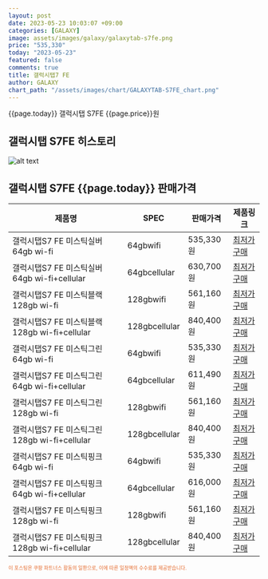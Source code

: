 ```yaml
---
layout: post
date: 2023-05-23 10:03:07 +09:00
categories: [GALAXY]
image: assets/images/galaxy/galaxytab-s7fe.png
price: "535,330"
today: "2023-05-23"
featured: false
comments: true
title: 갤럭시탭7 FE
author: GALAXY
chart_path: "/assets/images/chart/GALAXYTAB-S7FE_chart.png"
---
```


{{page.today}} 갤럭시탭 S7FE {{page.price}}원

## 갤럭시탭 S7FE 히스토리
![alt text]({{page.chart_path}} "갤럭시S23 히스토리")

## 갤럭시탭 S7FE {{page.today}} 판매가격
<main>
<table id="rwd-table-large">
  <thead>
    <tr>
      <th>제품명</th>
      <th>SPEC</th>
      <th>판매가격</th>
      <th>제품링크</th>
    </tr>
  </thead>
  <tbody><tr>
        <td>갤럭시탭S7 FE 미스틱실버 64gb wi-fi</td>
        <td>64gbwifi</td>
        <td>535,330원</td>
        <td><a href='https://link.coupang.com/a/SBKEA' target='_blank'>최저가구매</a></td>
        </tr><tr>
        <td>갤럭시탭S7 FE 미스틱실버 64gb wi-fi+cellular</td>
        <td>64gbcellular</td>
        <td>630,700원</td>
        <td><a href='https://link.coupang.com/a/SBKLq' target='_blank'>최저가구매</a></td>
        </tr><tr>
        <td>갤럭시탭S7 FE 미스틱블랙 128gb wi-fi</td>
        <td>128gbwifi</td>
        <td>561,160원</td>
        <td><a href='https://link.coupang.com/a/SBKNL' target='_blank'>최저가구매</a></td>
        </tr><tr>
        <td>갤럭시탭S7 FE 미스틱블랙 128gb wi-fi+cellular</td>
        <td>128gbcellular</td>
        <td>840,400원</td>
        <td><a href='https://link.coupang.com/a/SBKQY' target='_blank'>최저가구매</a></td>
        </tr><tr>
        <td>갤럭시탭S7 FE 미스틱그린 64gb wi-fi</td>
        <td>64gbwifi</td>
        <td>535,330원</td>
        <td><a href='https://link.coupang.com/a/SBKTK' target='_blank'>최저가구매</a></td>
        </tr><tr>
        <td>갤럭시탭S7 FE 미스틱그린 64gb wi-fi+cellular</td>
        <td>64gbcellular</td>
        <td>611,490원</td>
        <td><a href='https://link.coupang.com/a/SBKV8' target='_blank'>최저가구매</a></td>
        </tr><tr>
        <td>갤럭시탭S7 FE 미스틱그린 128gb wi-fi</td>
        <td>128gbwifi</td>
        <td>561,160원</td>
        <td><a href='https://link.coupang.com/a/SBKYc' target='_blank'>최저가구매</a></td>
        </tr><tr>
        <td>갤럭시탭S7 FE 미스틱그린 128gb wi-fi+cellular</td>
        <td>128gbcellular</td>
        <td>840,400원</td>
        <td><a href='https://link.coupang.com/a/SBK0z' target='_blank'>최저가구매</a></td>
        </tr><tr>
        <td>갤럭시탭S7 FE 미스틱핑크 64gb wi-fi</td>
        <td>64gbwifi</td>
        <td>535,330원</td>
        <td><a href='https://link.coupang.com/a/SBK2N' target='_blank'>최저가구매</a></td>
        </tr><tr>
        <td>갤럭시탭S7 FE 미스틱핑크 64gb wi-fi+cellular</td>
        <td>64gbcellular</td>
        <td>616,000원</td>
        <td><a href='https://link.coupang.com/a/SBK5j' target='_blank'>최저가구매</a></td>
        </tr><tr>
        <td>갤럭시탭S7 FE 미스틱핑크 128gb wi-fi</td>
        <td>128gbwifi</td>
        <td>561,160원</td>
        <td><a href='https://link.coupang.com/a/SBK7u' target='_blank'>최저가구매</a></td>
        </tr><tr>
        <td>갤럭시탭S7 FE 미스틱핑크 128gb wi-fi+cellular</td>
        <td>128gbcellular</td>
        <td>840,400원</td>
        <td><a href='https://link.coupang.com/a/SBK9A' target='_blank'>최저가구매</a></td>
        </tr></tbody>
</table>
</main>
<div style="color:#e56a2c;font-size: 0.7em;" >
이 포스팅은 쿠팡 파트너스 활동의 일환으로, 이에 따른 일정액의 수수료를 제공받습니다.
</div>
